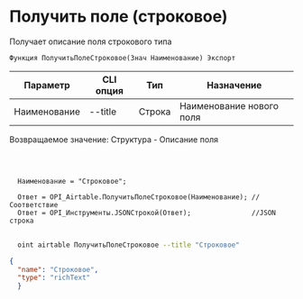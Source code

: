 ﻿---
sidebar_position: 3
---

# Получить поле (строковое)
 Получает описание поля строкового типа



`Функция ПолучитьПолеСтроковое(Знач Наименование) Экспорт`

  | Параметр | CLI опция | Тип | Назначение |
  |-|-|-|-|
  | Наименование | --title | Строка | Наименование нового поля |

  
  Возвращаемое значение:   Структура -  Описание поля

<br/>




```bsl title="Пример кода"
  
  Наименование = "Строковое";
  
  Ответ = OPI_Airtable.ПолучитьПолеСтроковое(Наименование); //Соответствие
  Ответ = OPI_Инструменты.JSONСтрокой(Ответ);               //JSON строка
```



```sh title="Пример команды CLI"
    
  oint airtable ПолучитьПолеСтроковое --title "Строковое"

```

```json title="Результат"
{
  "name": "Строковое",
  "type": "richText"
  }
```
